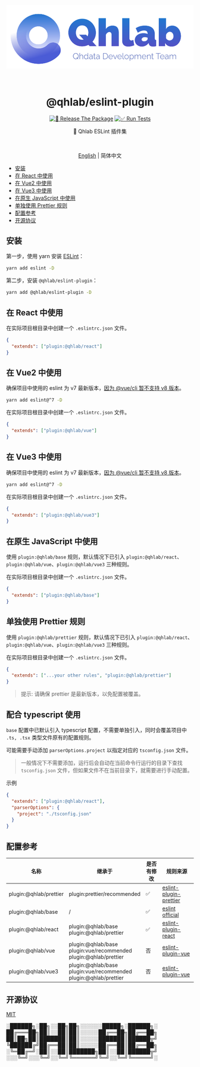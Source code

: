 <p align="center">
  <img src="logo-medium.png" alt="logo" width="550px" />
</p>

<br />
<h1 align="center">@qhlab/eslint-plugin</h1>

<p align="center">
  <a href="https://github.com/iamyoki/qhlab-eslint-plugin/actions/workflows/release.yml"><img src="https://github.com/iamyoki/qhlab-eslint-plugin/actions/workflows/release.yml/badge.svg?branch=main" alt="🚀 Release The Package"></a>
  <a href="https://github.com/iamyoki/qhlab-eslint-plugin/actions/workflows/test.yml"><img src="https://github.com/iamyoki/qhlab-eslint-plugin/actions/workflows/test.yml/badge.svg" alt="✅ Run Tests"></a>
</p>
<p align="center">🧪 Qhlab ESLint 插件集</p>

<br />

<p align="center">
  <a href="README.md">English</a> | 简体中文
</p>

- [安装](#安装)
- [在 React 中使用](#在-react-中使用)
- [在 Vue2 中使用](#在-vue2-中使用)
- [在 Vue3 中使用](#在-vue3-中使用)
- [在原生 JavaScript 中使用](#在原生-javascript-中使用)
- [单独使用 Prettier 规则](#单独使用-prettier-规则)
- [配置参考](#配置参考)
- [开源协议](#开源协议)

## 安装

第一步，使用 yarn 安装 [ESLint](https://eslint.org/)：

```sh
yarn add eslint -D
```

第二步，安装 `@qhlab/eslint-plugin`：

```sh
yarn add @qhlab/eslint-plugin -D
```

## 在 React 中使用

在实际项目根目录中创建一个 `.eslintrc.json` 文件。

```json
{
  "extends": ["plugin:@qhlab/react"]
}
```

## 在 Vue2 中使用

确保项目中使用的 eslint 为 v7 最新版本，[因为 @vue/cli 暂不支持 v8 版本](https://github.com/vuejs/vue-cli/issues/6759)。

```sh
yarn add eslint@^7 -D
```

在实际项目根目录中创建一个 `.eslintrc.json` 文件。

```json
{
  "extends": ["plugin:@qhlab/vue"]
}
```

## 在 Vue3 中使用

确保项目中使用的 eslint 为 v7 最新版本，[因为 @vue/cli 暂不支持 v8 版本](https://github.com/vuejs/vue-cli/issues/6759)。

```sh
yarn add eslint@^7 -D
```

在实际项目根目录中创建一个 `.eslintrc.json` 文件。

```json
{
  "extends": ["plugin:@qhlab/vue3"]
}
```

## 在原生 JavaScript 中使用

使用 `plugin:@qhlab/base` 规则，默认情况下已引入 `plugin:@qhlab/react`、`plugin:@qhlab/vue`、`plugin:@qhlab/vue3` 三种规则。

在实际项目根目录中创建一个 `.eslintrc.json` 文件。

```json
{
  "extends": ["plugin:@qhlab/base"]
}
```

## 单独使用 Prettier 规则

使用 `plugin:@qhlab/prettier` 规则，默认情况下已引入 `plugin:@qhlab/react`、`plugin:@qhlab/vue`、`plugin:@qhlab/vue3` 三种规则。

在实际项目根目录中创建一个 `.eslintrc.json` 文件。

```json
{
  "extends": ["...your other rules", "plugin:@qhlab/prettier"]
}
```

> 提示: 请确保 prettier 是最新版本，以免配置被覆盖。

## 配合 typescript 使用

`base` 配置中已默认引入 typescript 配置，不需要单独引入，同时会覆盖项目中 `.ts, .tsx` 类型文件原有的配置规则。

可能需要手动添加 `parserOptions.project` 以指定对应的 `tsconfig.json` 文件。
> 一般情况下不需要添加，运行后会自动在当前命令行运行的目录下查找 `tsconfig.json` 文件，但如果文件不在当前目录下，就需要进行手动配置。

示例

```json
{
  "extends": ["plugin:@qhlab/react"],
  "parserOptions": {
    "project": "./tsconfig.json"
  }
}
```

## 配置参考

| 名称                   | 继承于                                                       | 是否有修改 | 规则来源                                                     |
| ---------------------- | ------------------------------------------------------------ | -------------- | ------------------------------------------------------------ |
| plugin:@qhlab/prettier | plugin:prettier/recommended                                  | ✅              | [eslint-plugin-prettier](https://github.com/prettier/eslint-plugin-prettier) |
| plugin:@qhlab/base     | /                                                            | ✅              | [eslint official](https://eslint.org/docs/rules/)            |
| plugin:@qhlab/react    | plugin:@qhlab/base <br />plugin:@qhlab/prettier              | ✅              | [eslint-plugin-react](https://github.com/yannickcr/eslint-plugin-react) |
| plugin:@qhlab/vue      | plugin:@qhlab/base <br />plugin:vue/recommended <br />plugin:@qhlab/prettier | 否             | [eslint-plugin-vue](https://github.com/vuejs/eslint-plugin-vue) |
| plugin:@qhlab/vue3     | plugin:@qhlab/base <br />plugin:vue/recommended <br />plugin:@qhlab/prettier | 否             | [eslint-plugin-vue](https://github.com/vuejs/eslint-plugin-vue) |

## 开源协议

[MIT](https://choosealicense.com/licenses/mit/)

░██████╗░██╗░░██╗██╗░░░░░░█████╗░██████╗░
██╔═══██╗██║░░██║██║░░░░░██╔══██╗██╔══██╗
██║██╗██║███████║██║░░░░░███████║██████╦╝
╚██████╔╝██╔══██║██║░░░░░██╔══██║██╔══██╗
░╚═██╔═╝░██║░░██║███████╗██║░░██║██████╦╝
░░░╚═╝░░░╚═╝░░╚═╝╚══════╝╚═╝░░╚═╝╚═════╝░
